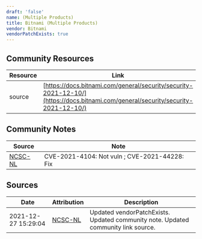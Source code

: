 ```yaml
---
draft: 'false'
name: (Multiple Products)
title: Bitnami (Multiple Products)
vendor: Bitnami
vendorPatchExists: true
---
```



## Community Resources
| Resource | Link |
| --- | --- |
| source | [https://docs.bitnami.com/general/security/security-2021-12-10/](https://docs.bitnami.com/general/security/security-2021-12-10/) |

## Community Notes
| Source | Note |
| --- | --- |
| [NCSC-NL](https://github.com/NCSC-NL/log4shell/blob/main/software/README.md) | CVE-2021-4104: Not vuln ; CVE-2021-44228: Fix </ul> |

## Sources
| Date | Attribution | Description |
| --- | --- | --- |
| 2021-12-27 15:29:04 | [NCSC-NL](https://github.com/NCSC-NL/log4shell/blob/main/software/README.md) | Updated vendorPatchExists. Updated community note. Updated community link source.  |
